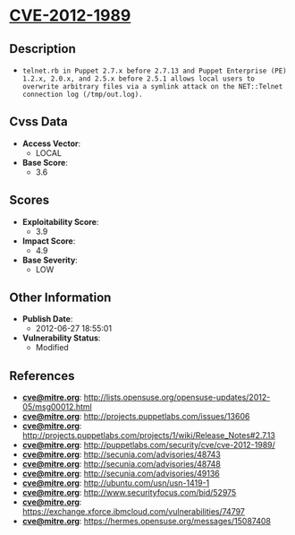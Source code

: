 
# [CVE-2012-1989](http://lists.opensuse.org/opensuse-updates/2012-05/msg00012.html)

## Description

- `telnet.rb in Puppet 2.7.x before 2.7.13 and Puppet Enterprise (PE) 1.2.x, 2.0.x, and 2.5.x before 2.5.1 allows local users to overwrite arbitrary files via a symlink attack on the NET::Telnet connection log (/tmp/out.log).`

## Cvss Data

- **Access Vector**:
  - LOCAL
- **Base Score**:
  - 3.6

## Scores

- **Exploitability Score**:
  - 3.9
- **Impact Score**:
  - 4.9
- **Base Severity**:
  - LOW

## Other Information

- **Publish Date**:
  - 2012-06-27 18:55:01
- **Vulnerability Status**:
  - Modified

## References

- **cve@mitre.org**: http://lists.opensuse.org/opensuse-updates/2012-05/msg00012.html
- **cve@mitre.org**: http://projects.puppetlabs.com/issues/13606
- **cve@mitre.org**: http://projects.puppetlabs.com/projects/1/wiki/Release_Notes#2.7.13
- **cve@mitre.org**: http://puppetlabs.com/security/cve/cve-2012-1989/
- **cve@mitre.org**: http://secunia.com/advisories/48743
- **cve@mitre.org**: http://secunia.com/advisories/48748
- **cve@mitre.org**: http://secunia.com/advisories/49136
- **cve@mitre.org**: http://ubuntu.com/usn/usn-1419-1
- **cve@mitre.org**: http://www.securityfocus.com/bid/52975
- **cve@mitre.org**: https://exchange.xforce.ibmcloud.com/vulnerabilities/74797
- **cve@mitre.org**: https://hermes.opensuse.org/messages/15087408
